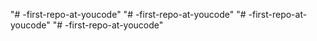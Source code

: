"# -first-repo-at-youcode" 
"# -first-repo-at-youcode" 
"# -first-repo-at-youcode" 
"# -first-repo-at-youcode" 
